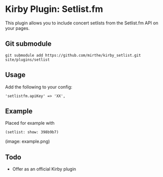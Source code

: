 # Kirby Plugin: Setlist.fm

This plugin allows you to include concert setlists from the Setlist.fm API on your pages.

## Git submodule

```
git submodule add https://github.com/mirthe/kirby_setlist.git site/plugins/setlist
```

## Usage
 
Add the following to your config:

    'setlistfm.apiKey' => 'XX',
       
## Example

Placed for example with 

    (setlist: show: 398b9b7)

(image: example.png)

## Todo

- Offer as an official Kirby plugin